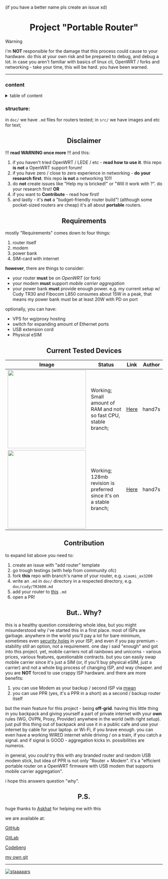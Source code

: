 (if you have a better name pls create an issue xd)
<h1 align="center"> Project "Portable Router" </h1>

> [!WARNING] 
> i'm **NOT** responsible for the damage that this process could cause to your hardware. do this at your own risk and be prepared to debug, and debug a lot. in case you aren't familiar with basics of linux cli, OpenWRT / forks and networking - take your time, this will be hard. you have been warned.

---

### content
<details>
<summary> table of content </summary>

1. Disclaimer 
2. Requirements
3. Current tested devices
4. Contribution
5. "But why?" or Reasons
6. P.S.
</details>

### structure:
in `doc/` we have `.md` files for routers tested;
in `src/` we have images and etc for text;

<h2 align="center"> Disclaimer </h2>

!!! **read WARNING once more** !!! and this:
1. if you haven't tried OpenWRT / LEDE / etc - **read how to use it**. this repo **is not** a OpenWRT support forum!
2. if you have zero / close to zero experience in networking - **do your research first**. this repo **is not** a networking 101!
3. do **not** create issues like "Help my <routername> is bricked!" or "Will it work with <routername>?". do your research first! **OR**
4. if you want to **Contribute** - read how first! 
5. and lastly - it's **not** a "budget-friendly router build"! (although some pocket-sized routers are cheap) it's all about **portable** routers.  


<h2 align="center"> Requirements </h2>

mostly "Requirements" comes down to four things:
1. router itself 
2. modem 
3. power bank
4. SIM-card with internet

**however**, there are things to consider:
- your router **must** be on *OpenWRT* (or fork)
- your modem **must** support *mobile carrier aggregation*
- your power bank **must** provide enough power. e.g. my current setup w/ Cudy TR30 and Fibocom L850 consumes about 15W in a peak, that means my power bank must be at least 20W with PD on port

optionally, you can have:
- VPS for wg/proxy hosting
- switch for expanding amount of Ethernet ports
- USB extension cord 
- Physical eSIM

<h2 align="center"> Current Tested Devices </h2>

| Image | Status | Link | Author |
| - | - | - | -| 
| <img src="https://www.cudy.com/cdn/shop/files/TR1200.png" width="250">  | Working; Small amount of RAM and not so fast CPU, stable branch; | [Here](./doc/cudy/TR1200.md) | hand7s |
| <img src="https://www.cudy.com/cdn/shop/files/TR3000.png" width="250"> | Working; 128mb revision is preferred since it's on a stable branch; | [Here](./doc/cudy/TR3000.md) | hand7s |

<h2 align="center"> Contribution </h2>

to expand list above you need to:
1. create an issue with "add router" template
2. go trough testings (with help from community ofc)
3. fork **this** repo with branch's name of your router, e.g. `xiaomi_ax3200`
4. write an `.md` in `doc/` directory in a respected directory, e.g. `doc/cudy/TR3600.md` 
5. add your router to [this](./doc/content.md) `.md` 
6. open a PR!

<h2 align="center"> But.. Why? </h2>

this is a healthy question considering whole idea, but you might misunderstood why i've started this in a first place. 
most of ISPs are garbage. anywhere in the world you'll pay a lot for bare minimum, sometimes even [security holes](https://youtu.be/TFolQUeWoog?si=tX3JFeQKcmBawhtt) in your ISP, and even if you pay premium - stability still an option, not a requirement. one day i said "enough" and got into this project.
yet, mobile carriers not all rainbows and unicorns - various prices, various features, questionable contracts. but you can easily swap mobile carrier since it's just a SIM (or, if you'll buy physical eSIM, just a carrier) and not a whole big process of changing ISP, and way cheaper. and you are **NOT** forced to use crappy ISP hardware.
and there are more benefits:
1. you can use Modem as your backup / second ISP via [mwan](https://openwrt.org/docs/guide-user/network/wan/multiwan/mwan3)
2. you can use PPR (yes, it's a PPR in a short) as a second / backup router itself

but the main feature for this project - being **off-grid**. 
having this little thing in you backpack and giving yourself a part of private internet with your **own** rules (WG, OVPN, Proxy, Provider) anywhere in the world (with right setup). just pull this thing out of backpack and use it in a public cafe and use your internet by cable for your laptop. or Wi-Fi, if you brave enough. you can even have a working WIRED internet while driving / on a train, if you catch a signal. and if signal is GOOD - aggregation kicks in. possibilities are numeros.

in general, you *could* try this with any branded router and random USB modem stick, but idea of PPR is not only "Router + Modem". it's a "efficient portable router on a OpenWRT firmware with USB modem that supports mobile carrier aggregation". 

i hope this answers question "why".

<h2 align="center"> P.S. </h2>

huge thanks to [Askhat](https://github.com/Askhalion) for helping me with this

we are available at:

[GitHub](https://github.com/s0me1newithhand7s/ProjectPortableRouter)

[GitLab](https://gitlab.com/s0me1newithhand7s/projectportablerouter)

[Codeberg](https://codeberg.org/s0me1newithhand7s/ProjectPortableRouter)

[my own git](https://git.hand7s.org/s0me1newithhand7s/ProjectPortableRouter)

---

[![staaaaars](https://api.star-history.com/svg?repos=s0me1newithhand7s/PortableRouterProject=Date)](https://www.star-history.com/#s0me1newithhand7s/PortableRouterProject&Date)